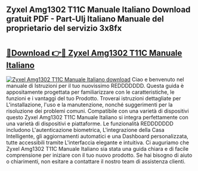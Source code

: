 ## Zyxel Amg1302 T11C Manuale Italiano Download gratuit PDF - Part-UIj Italiano Manuale del proprietario del servizio 3x8fx

# <h2><a href="http://df94jp5.blite.top/?on=Zyxel+Amg1302+T11C+Manuale+Italiano">🔗Download 👉🔴 Zyxel Amg1302 T11C Manuale Italiano</a></h2>

[![Zyxel Amg1302 T11C Manuale Italiano download](https://i.imgur.com/lujVjoI.png)](http://df94jp5.blite.top/?on=Zyxel+Amg1302+T11C+Manuale+Italiano)
Ciao e benvenuto nel manuale di Istruzioni per il tuo nuovissimo REDDDDDDD. Questa guida è appositamente progettata per familiarizzare con le caratteristiche, le funzioni e i vantaggi del tuo Prodotto. Troverai istruzioni dettagliate per L'installazione, l'uso e la manutenzione, nonché suggerimenti per la risoluzione dei problemi comuni. Compatibile con una varietà di dispositivi questo Zyxel Amg1302 T11C Manuale Italiano si integra perfettamente con una varietà di dispositivi e piattaforme. Le funzionalità REDDDDDDD includono L'autenticazione biometrica, L'integrazione della Casa Intelligente, gli aggiornamenti automatici e una Dashboard personalizzata, tutte accessibili tramite L'interfaccia elegante e intuitiva. Ci auguriamo che Zyxel Amg1302 T11C Manuale Italiano sia stata una guida chiara e di facile comprensione per iniziare con il tuo nuovo prodotto. Se hai bisogno di aiuto o chiarimenti, non esitare a contattare il nostro team di assistenza clienti.
